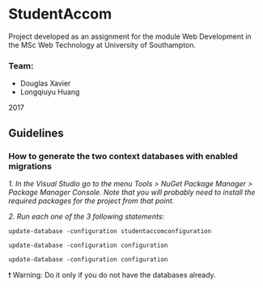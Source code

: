 # StudentAccom

Project developed as an assignment for the module Web Development in the MSc Web Technology at University of Southampton.

### Team:
* Douglas Xavier
* Longqiuyu Huang

2017

## Guidelines
### How to generate the two context databases with enabled migrations

*1. In the Visual Studio go to the menu Tools > NuGet Package Manager > Package Manager Console. Note that you will probably need to install the required packages for the project from that point.*


*2. Run each one of the 3 following statements:*
```
update-database -configuration studentaccomconfiguration

update-database -configuration configuration

update-database -configuration configuration
```

:exclamation: Warning: Do it only if you do not have the databases already.
